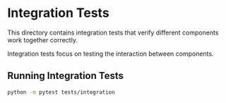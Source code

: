 # Integration Tests

This directory contains integration tests that verify different components work together correctly.

Integration tests focus on testing the interaction between components.

## Running Integration Tests

```bash
python -m pytest tests/integration
```